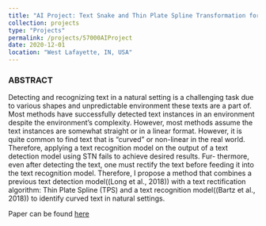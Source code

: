 ```yaml
---
title: "AI Project: Text Snake and Thin Plate Spline Transformation for Text Recognition Model"
collection: projects
type: "Projects"
permalink: /projects/57000AIProject
date: 2020-12-01
location: "West Lafayette, IN, USA"
---
```


### ABSTRACT

Detecting and recognizing text in a natural setting is a challenging task due to various shapes and unpredictable environment these texts are a part of. Most methods have successfully detected text instances in an environment despite the environment’s complexity. However, most methods assume the text instances are somewhat straight or in a linear format. However, it is quite common to find text that is “curved” or non-linear in the real world. Therefore, applying a text recognition model on the output of a text detection model using STN fails to achieve desired results. Fur- thermore, even after detecting the text, one must rectify the text before feeding it into the text recognition model. Therefore, I propose a method that combines a previous text detection model((Long et al., 2018)) with a text rectification algorithm: Thin Plate Spline (TPS) and a text recognition model((Bartz et al., 2018)) to identify curved text in natural settings.

Paper can be found [here](https://sne21star.github.io/files/Mahapatra_57000_AI.pdf)
